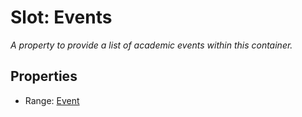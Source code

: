 # Slot: Events
_A property to provide a list of academic events within this container._



<!-- no inheritance hierarchy -->


## Properties

 * Range: [Event](Event.md)







